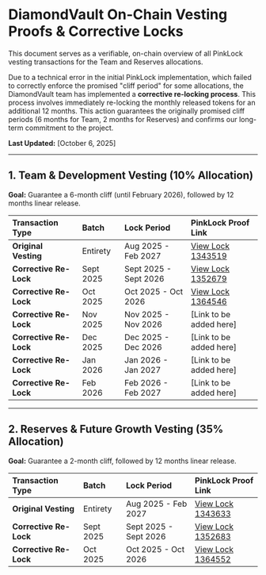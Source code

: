 # DiamondVault On-Chain Vesting Proofs & Corrective Locks

This document serves as a verifiable, on-chain overview of all PinkLock vesting transactions for the Team and Reserves allocations.

Due to a technical error in the initial PinkLock implementation, which failed to correctly enforce the promised "cliff period" for some allocations, 
the DiamondVault team has implemented a **corrective re-locking process**. This process involves immediately re-locking the monthly released tokens for an additional 12 months. 
This action guarantees the originally promised cliff periods (6 months for Team, 2 months for Reserves) and confirms our long-term commitment to the project.

**Last Updated:** [October 6, 2025]

---

## 1. Team & Development Vesting (10% Allocation)

**Goal:** Guarantee a 6-month cliff (until February 2026), followed by 12 months linear release.

| Transaction Type | Batch | Lock Period | PinkLock Proof Link |
| :--- | :--- | :--- | :--- |
| **Original Vesting** | Entirety | Aug 2025 - Feb 2027 | [View Lock 1343519](https://www.pinksale.finance/pinklock/bsc/record/1343519) |
| **Corrective Re-Lock** | Sept 2025 | Sept 2025 - Sept 2026 | [View Lock 1352679](https://www.pinksale.finance/pinklock/bsc/record/1352679) |
| **Corrective Re-Lock** | Oct 2025 | Oct 2025 - Oct 2026 | [View Lock 1364546](https://www.pinksale.finance/pinklock/bsc/record/1364546) |
| **Corrective Re-Lock** | Nov 2025 | Nov 2025 - Nov 2026 | [Link to be added here] |
| **Corrective Re-Lock** | Dec 2025 | Dec 2025 - Dec 2026 | [Link to be added here] |
| **Corrective Re-Lock** | Jan 2026 | Jan 2026 - Jan 2027 | [Link to be added here] |
| **Corrective Re-Lock** | Feb 2026 | Feb 2026 - Feb 2027 | [Link to be added here] |

---

## 2. Reserves & Future Growth Vesting (35% Allocation)

**Goal:** Guarantee a 2-month cliff, followed by 12 months linear release.

| Transaction Type | Batch | Lock Period | PinkLock Proof Link |
| :--- | :--- | :--- | :--- |
| **Original Vesting** | Entirety | Aug 2025 - Feb 2027 | [View Lock 1343633](https://www.pinksale.finance/pinklock/bsc/record/1343633) |
| **Corrective Re-Lock** | Sept 2025 | Sept 2025 - Sept 2026 | [View Lock 1352683](https://www.pinksale.finance/pinklock/bsc/record/1352683) |
| **Corrective Re-Lock** | Oct 2025 | Oct 2025 - Oct 2026 | [View Lock 1364552](https://www.pinksale.finance/pinklock/bsc/record/1364552) |
